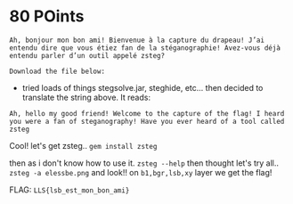 # 80 POints
```
Ah, bonjour mon bon ami! Bienvenue à la capture du drapeau! J’ai entendu dire que vous étiez fan de la stéganographie! Avez-vous déjà entendu parler d’un outil appelé zsteg?

Download the file below:

```
- tried loads of things stegsolve.jar, steghide, etc... then decided to translate the string above. It reads:
```
Ah, hello my good friend! Welcome to the capture of the flag! I heard you were a fan of steganography! Have you ever heard of a tool called zsteg
```

Cool! let's get zsteg..
`gem install zsteg`

then as i don't know how to use it.
`zsteg --help`
then thought let's try all..
`zsteg -a elessbe.png`
and look!! on `b1,bgr,lsb,xy` layer we get the flag!

FLAG: 
`LLS{lsb_est_mon_bon_ami}`
